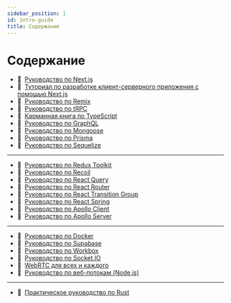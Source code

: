 ```yaml
---
sidebar_position: 1
id: intro-guide
title: Содержание
---
```


# Содержание

- :page_with_curl:&nbsp;&nbsp;[Руководство по Next.js](https://my-js.org/docs/guide/nextjs)
- :page_with_curl:&nbsp;&nbsp;[Туториал по разработке клиент-серверного приложения с помощью Next.js](https://my-js.org/docs/guide/nextjs-tutorial)
- :page_with_curl:&nbsp;&nbsp;[Руководство по Remix](https://my-js.org/docs/guide/remix)
- :page_with_curl:&nbsp;&nbsp;[Руководство по tRPC](https://my-js.org/docs/guide/trpc)
- :page_with_curl:&nbsp;&nbsp;[Карманная книга по TypeScript](https://my-js.org/docs/guide/ts)
- :page_with_curl:&nbsp;&nbsp;[Руководство по GraphQL](https://my-js.org/docs/guide/graphql)
- :page_with_curl:&nbsp;&nbsp;[Руководство по Mongoose](https://my-js.org/docs/guide/mongoose)
- :page_with_curl:&nbsp;&nbsp;[Руководство по Prisma](https://my-js.org/docs/guide/prisma)
- :page_with_curl:&nbsp;&nbsp;[Руководство по Sequelize](https://my-js.org/docs/guide/sequelize)

---

- :page_with_curl:&nbsp;&nbsp;[Руководство по Redux Toolkit](https://my-js.org/docs/guide/redux-toolkit)
- :page_with_curl:&nbsp;&nbsp;[Руководство по Recoil](https://my-js.org/docs/guide/recoil)
- :page_with_curl:&nbsp;&nbsp;[Руководство по React Query](https://my-js.org/docs/guide/react-query)
- :page_with_curl:&nbsp;&nbsp;[Руководство по React Router](https://my-js.org/docs/guide/react-router)
- :page_with_curl:&nbsp;&nbsp;[Руководство по React Transition Group](https://my-js.org/docs/guide/react-transition-group)
- :page_with_curl:&nbsp;&nbsp;[Руководство по React Spring](https://my-js.org/docs/guide/react-spring)
- :page_with_curl:&nbsp;&nbsp;[Руководство по Apollo Client](https://my-js.org/docs/guide/apollo/client)
- :page_with_curl:&nbsp;&nbsp;[Руководство по Apollo Server](https://my-js.org/docs/guide/apollo/server)

---

- :page_with_curl:&nbsp;&nbsp;[Руководство по Docker](https://my-js.org/docs/guide/docker)
- :page_with_curl:&nbsp;&nbsp;[Руководство по Supabase](https://my-js.org/docs/guide/supabase)
- :page_with_curl:&nbsp;&nbsp;[Руководство по Workbox](https://my-js.org/docs/guide/wb)
- :page_with_curl:&nbsp;&nbsp;[Руководство по Socket.IO](https://my-js.org/docs/guide/socket)
- :page_with_curl:&nbsp;&nbsp;[WebRTC для всех и каждого](https://my-js.org/docs/guide/webrtc)
- :page_with_curl:&nbsp;&nbsp;[Руководство по веб-потокам (Node.js)](https://my-js.org/docs/guide/web-streams)

---

- :page_with_curl:&nbsp;&nbsp;[Практическое руководство по Rust](/docs/guide/rust)